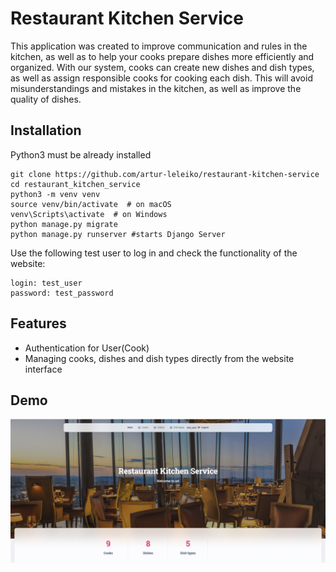 # Restaurant Kitchen Service

This application was created to improve communication and rules in the kitchen, as well as to help your cooks prepare dishes more efficiently and organized. With our system, cooks can create new dishes and dish types, as well as assign responsible cooks for cooking each dish. This will avoid misunderstandings and mistakes in the kitchen, as well as improve the quality of dishes.

## Installation 
Python3 must be already installed

```shell
git clone https://github.com/artur-leleiko/restaurant-kitchen-service
cd restaurant_kitchen_service
python3 -m venv venv
source venv/bin/activate  # on macOS
venv\Scripts\activate  # on Windows 
python manage.py migrate
python manage.py runserver #starts Django Server
```

Use the following test user to log in and check the functionality of the website: 

```shell
login: test_user
password: test_password
```

## Features

* Authentication for User(Cook)
* Managing cooks, dishes and dish types directly from the website interface

## Demo
![Website Interface](demo.jpg)
